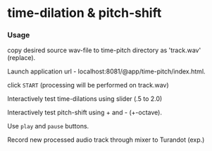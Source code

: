 # time-dilation & pitch-shift

### Usage
copy desired source wav-file to time-pitch directory as 'track.wav' (replace). 

Launch application url - localhost:8081/@app/time-pitch/index.html. 

click ```START``` (processing will be performed on track.wav) 

Interactively test time-dilations using slider (.5 to 2.0) 

Interactively test pitch-shift using + and - (+-octave). 

Use ```play``` and ```pause``` buttons.

Record new processed audio track through mixer to Turandot (exp.)
